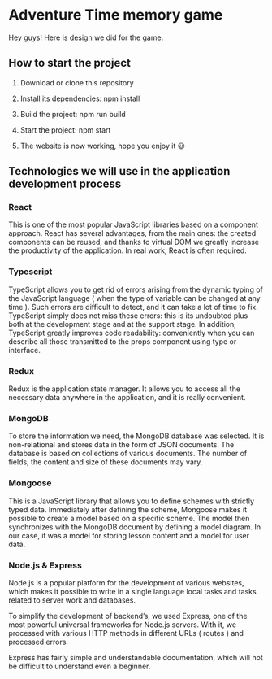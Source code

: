 # Adventure Time memory game

Hey guys! Here is [design](https://www.figma.com/file/r07xErKdJt7mA9o0JDIAyK/adventure?node-id=0%3A1) we did for the game. 

## How to start the project

1. Download or clone this repository

2. Install its dependencies: npm install

3. Build the project: npm run build

4. Start the project: npm start

5. The website is now working, hope you enjoy it 😃

## Technologies we will use in the application development process

### React

This is one of the most popular JavaScript libraries based on a component approach. React has several advantages, from the main ones: the created components can be reused, and thanks to virtual DOM we greatly increase the productivity of the application. In real work, React is often required.

### Typescript

TypeScript allows you to get rid of errors arising from the dynamic typing of the JavaScript language ( when the type of variable can be changed at any time ). Such errors are difficult to detect, and it can take a lot of time to fix. TypeScript simply does not miss these errors: this is its undoubted plus both at the development stage and at the support stage. In addition, TypeScript greatly improves code readability: conveniently when you can describe all those transmitted to the props component using type or interface.

### Redux

Redux is the application state manager. It allows you to access all the necessary data anywhere in the application, and it is really convenient.

### MongoDB

To store the information we need, the MongoDB database was selected. It is non-relational and stores data in the form of JSON documents. The database is based on collections of various documents. The number of fields, the content and size of these documents may vary.

### Mongoose

This is a JavaScript library that allows you to define schemes with strictly typed data. Immediately after defining the scheme, Mongoose makes it possible to create a model based on a specific scheme. The model then synchronizes with the MongoDB document by defining a model diagram. In our case, it was a model for storing lesson content and a model for user data.

### Node.js & Express

Node.js is a popular platform for the development of various websites, which makes it possible to write in a single language local tasks and tasks related to server work and databases.

To simplify the development of backend’s, we used Express, one of the most powerful universal frameworks for Node.js servers. With it, we processed with various HTTP methods in different URLs ( routes ) and processed errors.

Express has fairly simple and understandable documentation, which will not be difficult to understand even a beginner.
